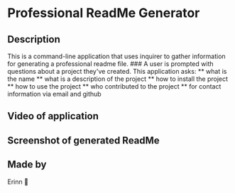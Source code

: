 # Professional ReadMe Generator
   
  ## Description
  This is a command-line application that uses inquirer to gather information for generating a professional readme file.
    ### A user is prompted with questions about a project they've created. This application asks:
      ** what is the name
      ** what is a description of the project
      ** how to install the project
      ** how to use the project
      ** who contributed to the project
      ** for contact information via email and github
      
## Video of application

## Screenshot of generated ReadMe
  
## Made by
Erinn 👾
